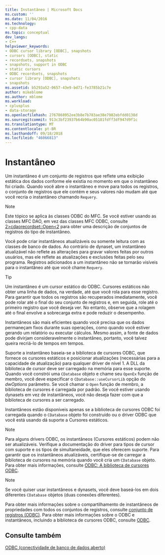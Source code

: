 ```yaml
---
title: Instantâneo | Microsoft Docs
ms.custom: ''
ms.date: 11/04/2016
ms.technology:
- cpp-data
ms.topic: conceptual
dev_langs:
- C++
helpviewer_keywords:
- ODBC cursor library [ODBC], snapshots
- cursors [ODBC], static
- recordsets, snapshots
- snapshots, support in ODBC
- static cursors
- ODBC recordsets, snapshots
- cursor library [ODBC], snapshots
- snapshots
ms.assetid: b5293a52-0657-43e9-bd71-fe3785b21c7e
author: mikeblome
ms.author: mblome
ms.workload:
- cplusplus
- data-storage
ms.openlocfilehash: 2767868952ee3b8e7b783ae38e7982ebfdd0138d
ms.sourcegitcommit: 913c3bf23937b64b90ac05181fdff3df947d9f1c
ms.translationtype: MT
ms.contentlocale: pt-BR
ms.lasthandoff: 09/18/2018
ms.locfileid: "46066813"
---
```

# <a name="snapshot"></a>Instantâneo

Um instantâneo é um conjunto de registros que reflete uma exibição estática dos dados conforme ele existia no momento em que o instantâneo foi criado. Quando você abre o instantâneo e move para todos os registros, o conjunto de registros que ele contém e seus valores não mudam até que você recria o instantâneo chamando `Requery`.  
  
> [!NOTE]
>  Este tópico se aplica às classes ODBC do MFC. Se você estiver usando as classes MFC DAO, em vez das classes MFC ODBC, consulte [2&gt;cdaorecordset::Open&lt;2](../../mfc/reference/cdaorecordset-class.md#open) para obter uma descrição de conjuntos de registros do tipo de instantâneo.  
  
Você pode criar instantâneos atualizáveis ou somente leitura com as classes de banco de dados. Ao contrário de dynaset, um instantâneo atualizável não reflete as alterações para gravar valores feitas por outros usuários, mas ele reflete as atualizações e exclusões feitas pelo seu programa. Registros adicionados a um instantâneo não se tornarão visíveis para o instantâneo até que você chame `Requery`.  
  
> [!TIP]
>  Um instantâneo é um cursor estático do ODBC. Cursores estáticos não obter uma linha de dados, na verdade, até que você rola para esse registro. Para garantir que todos os registros são recuperados imediatamente, você pode rolar até o final do seu conjunto de registros e, em seguida, role até o primeiro registro que você deseja ver. No entanto, observe que a rolagem até o final envolve a sobrecarga extra e pode reduzir o desempenho.  
  
Instantâneos são mais eficientes quando você precisa que os dados permaneçam fixos durante suas operações, como quando você estiver gerando um relatório ou executar cálculos. Mesmo assim, a fonte de dados pode divirjam consideravelmente o instantâneo, portanto, você talvez queira recriá-lo de tempos em tempos.  
  
Suporte a instantâneo baseia-se a biblioteca de cursores ODBC, que fornece os cursores estáticos e posicionar atualizações (necessárias para a capacidade de atualização) para qualquer driver de nível 1. A DLL da biblioteca de cursor deve ser carregado na memória para esse suporte. Quando você constrói uma `CDatabase` objeto e chame seu `OpenEx` função de membro, você deve especificar o `CDatabase::useCursorLib` opção do *dwOptions* parâmetro. Se você chamar o `Open` função de membro, a biblioteca de cursores é carregada por padrão. Se você estiver usando dynasets em vez de instantâneos, você não deseja fazer com que a biblioteca de cursores a ser carregado.  
  
Instantâneos estão disponíveis apenas se a biblioteca de cursores ODBC foi carregada quando o `CDatabase` objeto foi construído ou o driver ODBC que você está usando dá suporte a Cursores estáticos.  
  
> [!NOTE]
>  Para alguns drivers ODBC, os instantâneos (Cursores estáticos) podem não ser atualizáveis. Verifique a documentação do driver para tipos de cursor com suporte e os tipos de simultaneidade, que eles oferecem suporte. Para garantir que os instantâneos atualizáveis, certifique-se de carregar a biblioteca de cursores na memória quando você cria um `CDatabase` objeto. Para obter mais informações, consulte [ODBC: A biblioteca de cursores ODBC](../../data/odbc/odbc-the-odbc-cursor-library.md).  
  
> [!NOTE]
>  Se você quiser usar instantâneos e dynasets, você deve baseá-los em dois diferentes `CDatabase` objetos (duas conexões diferentes).  
  
Para obter mais informações sobre o compartilhamento de instantâneos de propriedades com todos os conjuntos de registros, consulte [conjunto de registros (ODBC)](../../data/odbc/recordset-odbc.md). Para obter mais informações sobre o ODBC e instantâneos, incluindo a biblioteca de cursores ODBC, consulte [ODBC](../../data/odbc/odbc-basics.md).  
  
## <a name="see-also"></a>Consulte também  

[ODBC (conectividade de banco de dados aberto)](../../data/odbc/open-database-connectivity-odbc.md)